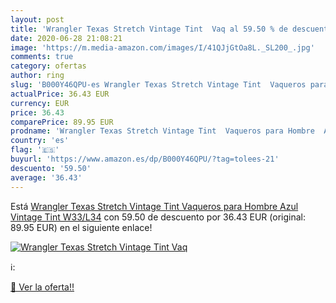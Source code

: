 ```yaml
---
layout: post
title: 'Wrangler Texas Stretch Vintage Tint  Vaq al 59.50 % de descuento'
date: 2020-06-28 21:08:21
image: 'https://m.media-amazon.com/images/I/41QJjGtOa8L._SL200_.jpg'
comments: true
category: ofertas
author: ring
slug: 'B000Y46QPU-es Wrangler Texas Stretch Vintage Tint  Vaqueros para Hombre  Azul  Vintage Tint   W33/L34'
actualPrice: 36.43 EUR
currency: EUR
price: 36.43
comparePrice: 89.95 EUR
prodname: 'Wrangler Texas Stretch Vintage Tint  Vaqueros para Hombre  Azul  Vintage Tint   W33/L34'
country: 'es'
flag: '🇪🇸'
buyurl: 'https://www.amazon.es/dp/B000Y46QPU/?tag=tolees-21'
descuento: '59.50'
average: '36.43'
---
```


Está [Wrangler Texas Stretch Vintage Tint  Vaqueros para Hombre  Azul  Vintage Tint   W33/L34](https://www.amazon.es/dp/B000Y46QPU/?tag=tolees-21) con 59.50 de descuento por 36.43 EUR (original: 89.95 EUR) en el siguiente enlace!

[![Wrangler Texas Stretch Vintage Tint  Vaq](https://m.media-amazon.com/images/I/41QJjGtOa8L._SL200_.jpg)](https://www.amazon.es/dp/B000Y46QPU/?tag=tolees-21)

ℹ️:


[🛒 Ver la oferta!!](https://www.amazon.es/dp/B000Y46QPU/?tag=tolees-21)
